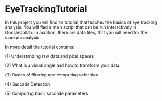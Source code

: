 # EyeTrackingTutorial

In this project you will find an  tutorial that teaches the basics of eye tracking analysis. You will find a main script that can be run interactively in GoogleCollab.
In addition, there are data files, that you will need for the example analysis. 

In more detail the tutorial contains: 

(1) Understanding raw data and pixel spaces 

(2) What is a visual angle and how to transform your data

(3) Basics of filtering and computing velocities 

(4) Saccade Detection 

(5) Computing basic saccade parameters
